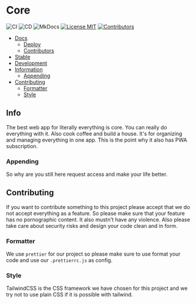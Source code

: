 # Core

![CI](https://github.com/feluxerich/core/actions/workflows/ci.yaml/badge.svg)
![CD](https://github.com/feluxerich/core/actions/workflows/cd.yaml/badge.svg)
![MkDocs](https://github.com/feluxerich/core/actions/workflows/mkdocs.yaml/badge.svg)
[![License MIT](https://img.shields.io/github/license/feluxerich/core)](https://github.com/feluxerich/core/blob/master/LICENSE)
[![Contributors](https://img.shields.io/github/contributors-anon/feluxerich/core)](https://github.com/feluxerich/core/graphs/contributors)

- [Docs](https://docs.core.fluxi.ml/)
  - [Deploy](https://docs.core.fluxi.ml/deploy)
  - [Contributors](https://docs.core.fluxi.ml/contributors)
- [Stable](https://core.fluxi.ml/)
- [Development](https://dev.core.fluxi.ml/)
- [Information](#info)
  - [Appending](#appending)
- [Contributing](#contributing)
  - [Formatter](#formatter)
  - [Style](#style)

## Info

The best web app for literally everything is core. You can really do everything with it. Also cook coffee and build a house. It's for organizing and managing everything in one app. This is the point why it also has PWA subscription.

### Appending

So why are you still here request access and make your life better.

## Contributing

If you want to contribute something to this project please accept that we do not accept everything as a feature. So please make sure that your feature has no pornographic content. It also mustn't have any violence. Also please take care about security risks and design your code clean and in form.

### Formatter

We use `prettier` for our project so please make sure to use format your code and use our `.prettierrc.js` as config.

### Style

TailwindCSS is the CSS framework we have chosen for this project and we try not to use plain CSS if it is possible with tailwind.
